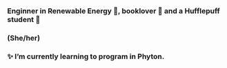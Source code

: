 ### Enginner in Renewable Energy 🌱, booklover 📖 and a Hufflepuff student 💛
### (She/her)
### ✨ I’m currently learning to program in Phyton.

<!--
**SABRIS13/SABRIS13** is a ✨ _special_ ✨ repository because its `README.md` (this file) appears on your GitHub profile.

Here are some ideas to get you started:

- 🔭 I’m currently working on ...
- 🌱 I’m currently learning ...
- 👯 I’m looking to collaborate on ...
- 🤔 I’m looking for help with ...
- 💬 Ask me about ...
- 📫 How to reach me: ...
- 😄 Pronouns: ...
- ⚡ Fun fact: ...
-->
